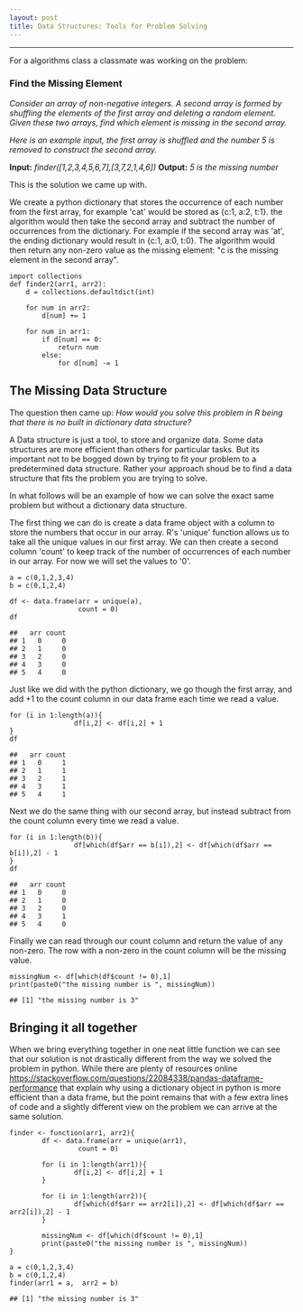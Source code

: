 ```yaml
---
layout: post
title: Data Structures: Tools for Problem Solving
---
```


---
For a algorithms class a classmate was working on the problem:

### Find the Missing Element

*Consider an array of non-negative integers. A second array is formed by
shuffling the elements of the first array and deleting a random element.
Given these two arrays, find which element is missing in the second
array.*

*Here is an example input, the first array is shuffled and the number 5
is removed to construct the second array.*

**Input:** *finder(\[1,2,3,4,5,6,7\],\[3,7,2,1,4,6\])* **Output:** *5 is
the missing number*

This is the solution we came up with.

We create a python dictionary that stores the occurrence of each number
from the first array, for example 'cat' would be stored as {c:1, a:2,
t:1}. the algorithm would then take the second array and subtract the
number of occurrences from the dictionary. For example if the second
array was 'at', the ending dictionary would result in {c:1, a:0, t:0}.
The algorithm would then return any non-zero value as the missing
element: "c is the missing element in the second array".

    import collections
    def finder2(arr1, arr2):
        d = collections.defaultdict(int)

        for num in arr2:
            d[num] += 1

        for num in arr1:
            if d[num] == 0:
                return num
            else:
                for d[num] -= 1

The Missing Data Structure
--------------------------

The question then came up: *How would you solve this problem in R being
that there is no built in dictionary data structure?*

A Data structure is just a tool, to store and organize data. Some data
structures are more efficient than others for particular tasks. But its
important not to be bogged down by trying to fit your problem to a
predetermined data structure. Rather your approach shoud be to find a
data structure that fits the problem you are trying to solve.

In what follows will be an example of how we can solve the exact same
problem but without a dictionary data structure.

The first thing we can do is create a data frame object with a column to
store the numbers that occur in our array. R's 'unique' function allows
us to take all the unique values in our first array. We can then create
a second column 'count' to keep track of the number of occurrences of
each number in our array. For now we will set the values to '0'.

    a = c(0,1,2,3,4)
    b = c(0,1,2,4)

    df <- data.frame(arr = unique(a),
                     count = 0)
    df

    ##   arr count
    ## 1   0     0
    ## 2   1     0
    ## 3   2     0
    ## 4   3     0
    ## 5   4     0

Just like we did with the python dictionary, we go though the first
array, and add +1 to the count column in our data frame each time we
read a value.

    for (i in 1:length(a)){
                    df[i,2] <- df[i,2] + 1
    }
    df

    ##   arr count
    ## 1   0     1
    ## 2   1     1
    ## 3   2     1
    ## 4   3     1
    ## 5   4     1

Next we do the same thing with our second array, but instead subtract
from the count column every time we read a value.

    for (i in 1:length(b)){
                    df[which(df$arr == b[i]),2] <- df[which(df$arr == b[i]),2] - 1
    }
    df

    ##   arr count
    ## 1   0     0
    ## 2   1     0
    ## 3   2     0
    ## 4   3     1
    ## 5   4     0

Finally we can read through our count column and return the value of any
non-zero. The row with a non-zero in the count column will be the
missing value.

    missingNum <- df[which(df$count != 0),1]
    print(paste0("the missing number is ", missingNum))

    ## [1] "the missing number is 3"

Bringing it all together
------------------------

When we bring everything together in one neat little function we can see
that our solution is not drastically different from the way we solved
the problem in python. While there are plenty of resources online
<https://stackoverflow.com/questions/22084338/pandas-dataframe-performance>
that explain why using a dictionary object in python is more efficient
than a data frame, but the point remains that with a few extra lines of
code and a slightly different view on the problem we can arrive at the
same solution.

    finder <- function(arr1, arr2){
            df <- data.frame(arr = unique(arr1),
                     count = 0)

            for (i in 1:length(arr1)){
                    df[i,2] <- df[i,2] + 1
            }

            for (i in 1:length(arr2)){
                    df[which(df$arr == arr2[i]),2] <- df[which(df$arr == arr2[i]),2] - 1
            }

            missingNum <- df[which(df$count != 0),1]
            print(paste0("the missing number is ", missingNum))
    }

    a = c(0,1,2,3,4)
    b = c(0,1,2,4)
    finder(arr1 = a,  arr2 = b)

    ## [1] "the missing number is 3"
